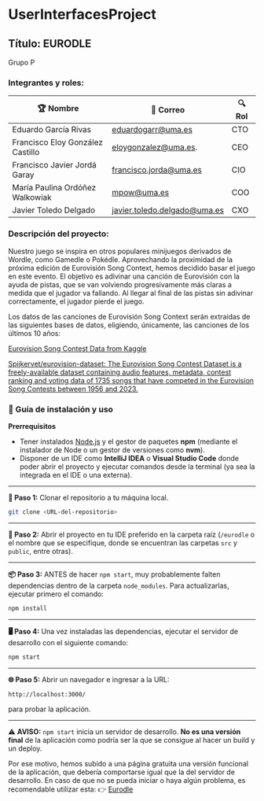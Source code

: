 # UserInterfacesProject
## Título: EURODLE


Grupo P

### Integrantes y roles:

| 🏆 Nombre     | 🎯 Correo | 🔍 Rol |
|----------------------|--------------|-----------|
| Eduardo García Rivas     | eduardogarr@uma.es | CTO |
| Francisco Eloy González Castillo  | eloygonzalez@uma.es. | CEO |
| Francisco Javier Jordá Garay      | francisco.jorda@uma.es | CIO |
| María Paulina Ordóñez Walkowiak      | mpow@uma.es  | COO |
| Javier Toledo Delgado       | javier.toledo.delgado@uma.es | CXO |

### Descripción del proyecto:

Nuestro juego se inspira en otros populares minijuegos derivados de Wordle, como Gamedle o Pokédle. Aprovechando la proximidad de la próxima edición de Eurovisión Song Context, hemos decidido basar el juego en este evento. El objetivo es adivinar una canción de Eurovisión con la ayuda de pistas, que se van volviendo progresivamente más claras a medida que el jugador va fallando. Al llegar al final de las pistas sin adivinar correctamente, el jugador pierde el juego.

Los datos de las canciones de Eurovisión Song Context serán extraídas de las siguientes bases de datos, eligiendo, únicamente, las canciones de los últimos 10 años:


[Eurovision Song Contest Data from Kaggle](https://www.kaggle.com/datasets/diamondsnake/eurovision-song-contest-data)


[Spijkervet/eurovision-dataset: The Eurovision Song Contest Dataset is a freely-available dataset containing audio features, metadata, contest ranking and voting data of 1735 songs that have competed in the Eurovision Song Contests between 1956 and 2023.](https://github.com/Spijkervet/eurovision-dataset?tab=readme-ov-file)


### 🚀 Guía de instalación y uso

**Prerrequisitos**

* Tener instalados [Node.js](https://nodejs.org/en/download) y el gestor de paquetes **npm** (mediante el instalador de Node o un gestor de versiones como **nvm**).
* Disponer de un IDE como **IntelliJ IDEA** o **Visual Studio Code** donde poder abrir el proyecto y ejecutar comandos desde la terminal (ya sea la integrada en el IDE o una externa).

---

**🧩 Paso 1:**
Clonar el repositorio a tu máquina local.

```bash
git clone <URL-del-repositorio>
```

---

**📁 Paso 2:**
Abrir el proyecto en tu IDE preferido en la carpeta raíz (`/eurodle` o el nombre que se especifique, donde se encuentran las carpetas `src` y `public`, entre otras).

---

**📦 Paso 3:**
ANTES de hacer `npm start`, muy probablemente falten dependencias dentro de la carpeta `node_modules`. Para actualizarlas, ejecutar primero el comando:

```bash
npm install
```

---

**🖥️ Paso 4:**
Una vez instaladas las dependencias, ejecutar el servidor de desarrollo con el siguiente comando:

```bash
npm start
```

---

**🌐 Paso 5:**
Abrir un navegador e ingresar a la URL:

```
http://localhost:3000/
```

para probar la aplicación.

---

⚠️ **AVISO:**
`npm start` inicia un servidor de desarrollo. **No es una versión final** de la aplicación como podría ser la que se consigue al hacer un build y un deploy.

Por ese motivo, hemos subido a una página gratuita una versión funcional de la aplicación, que debería comportarse igual que la del servidor de desarrollo. En caso de que no se pueda iniciar o haya algún problema, es recomendable utilizar esta:
👉 [Eurodle](https://endearing-stroopwafel-7c8d92.netlify.app)